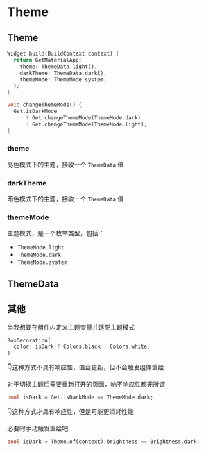 # Theme

## Theme

```dart
Widget build(BuildContext context) {
  return GetMaterialApp(
    theme: ThemeData.light(),
    darkTheme: ThemeData.dark(),
    themeMode: ThemeMode.system,
  );
}

void changeThemeMode() {
  Get.isDarkMode
      ? Get.changeThemeMode(ThemeMode.dark)
      : Get.changeThemeMode(ThemeMode.light);
}
```

### theme

亮色模式下的主题，接收一个 `ThemeData` 值

### darkTheme

暗色模式下的主题，接收一个 `ThemeData` 值

### themeMode

主题模式，是一个枚举类型，包括：

- `ThemeMode.light`
- `ThemeMode.dark`
- `ThemeMode.system`

## ThemeData

## 其他

当我想要在组件内定义主题变量并适配主题模式

```dart
BoxDecoration(
  color: isDark ? Colors.black : Colors.white,
)
```

👇这种方式不具有响应性，值会更新，但不会触发组件重绘

对于切换主题后需要重新打开的页面，响不响应性都无所谓

```dart
bool isDark = Get.isDarkMode == ThemeMode.dark;
```

👇这种方式才具有响应性，但是可能更消耗性能

必要时手动触发重绘吧

```dart
bool isDark = Theme.of(context).brightness == Brightness.dark;
```

